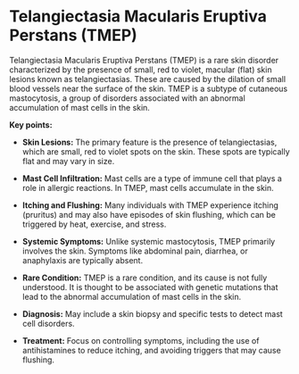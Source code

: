 # Telangiectasia Macularis Eruptiva Perstans (TMEP)

Telangiectasia Macularis Eruptiva Perstans (TMEP) is a rare skin disorder characterized by the presence of small, red to violet, macular (flat) skin lesions known as telangiectasias. These are caused by the dilation of small blood vessels near the surface of the skin. TMEP is a subtype of cutaneous mastocytosis, a group of disorders associated with an abnormal accumulation of mast cells in the skin.

**Key points:**

* **Skin Lesions:** The primary feature is the presence of telangiectasias, which are small, red to violet spots on the skin. These spots are typically flat and may vary in size.

* **Mast Cell Infiltration:** Mast cells are a type of immune cell that plays a role in allergic reactions. In TMEP, mast cells accumulate in the skin.

* **Itching and Flushing:** Many individuals with TMEP experience itching (pruritus) and may also have episodes of skin flushing, which can be triggered by heat, exercise, and stress.

* **Systemic Symptoms:** Unlike systemic mastocytosis, TMEP primarily involves the skin. Symptoms like abdominal pain, diarrhea, or anaphylaxis are typically absent.

* **Rare Condition:** TMEP is a rare condition, and its cause is not fully understood. It is thought to be associated with genetic mutations that lead to the abnormal accumulation of mast cells in the skin.

* **Diagnosis:** May include a skin biopsy and specific tests to detect mast cell disorders.

* **Treatment:** Focus on controlling symptoms, including the use of antihistamines to reduce itching, and avoiding triggers that may cause flushing.
